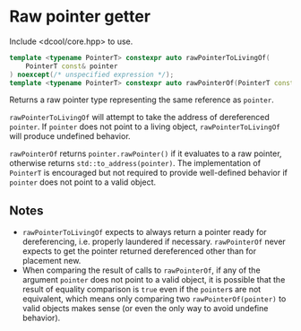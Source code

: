 # Raw pointer getter

Include <dcool/core.hpp> to use.

```cpp
template <typename PointerT> constexpr auto rawPointerToLivingOf(
	PointerT const& pointer
) noexcept(/* unspecified expression */);
template <typename PointerT> constexpr auto rawPointerOf(PointerT const& pointer) noexcept(/* unspecified expression */);
```

Returns a raw pointer type representing the same reference as `pointer`.

`rawPointerToLivingOf` will attempt to take the address of dereferenced `pointer`. If `pointer` does not point to a living object, `rawPointerToLivingOf` will produce undefined behavior.

`rawPointerOf` returns `pointer.rawPointer()` if it evaluates to a raw pointer, otherwise returns `std::to_address(pointer)`. The implementation of `PointerT` is encouraged but not required to provide well-defined behavior if `pointer` does not point to a valid object.

## Notes

- `rawPointerToLivingOf` expects to always return a pointer ready for dereferencing, i.e. properly laundered if necessary. `rawPointerOf` never expects to get the pointer returned dereferenced other than for placement new.
- When comparing the result of calls to `rawPointerOf`, if any of the argument `pointer` does not point to a valid object, it is possible that the result of equality comparison is `true` even if the `pointer`s are not equivalent, which means only comparing two `rawPointerOf(pointer)` to valid objects makes sense (or even the only way to avoid undefine behavior).

